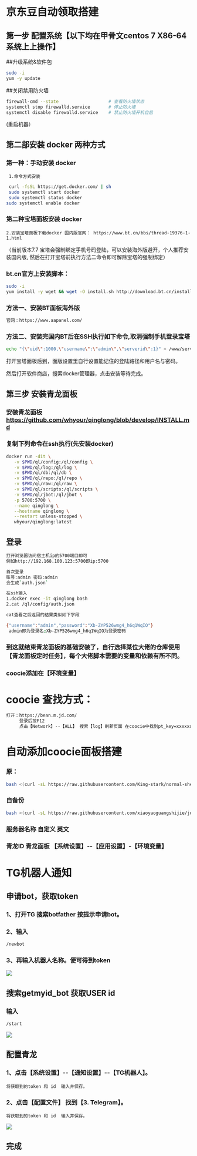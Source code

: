 # 京东豆自动领取搭建
## 第一步 配置系统【以下均在甲骨文centos 7 X86-64系统上上操作】
  
##升级系统&软件包
```bash
sudo -i
yum -y update
```
##关闭禁用防火墙
```bash
firewall-cmd --state                   # 查看防火墙状态
systemctl stop firewalld.service       # 停止防火墙
systemctl disable firewalld.service    # 禁止防火墙开机自启
```
(重启机器）
##   第二部安装  docker 两种方式
     
###     第一种：手动安装   docker
     1.命令方式安装
```bash     
 curl -fsSL https://get.docker.com/ | sh
 sudo systemctl start docker
 sudo systemctl status docker
sudo systemctl enable docker
```
### 第二种宝塔面板安装   docker
    2.安装宝塔面板下载docker 国内版官网： https://www.bt.cn/bbs/thread-19376-1-1.html
（当前版本7.7  宝塔会强制绑定手机号码登陆，可以安装海外版避开，个人推荐安装国内版, 然后在打开宝塔前执行方法二命令即可解除宝塔的强制绑定）
### bt.cn官方上安装脚本：
```bash
sudo -i
yum install -y wget && wget -O install.sh http://download.bt.cn/install/install_6.0.sh && sh install.sh
```
### 方法一、安装BT面板海外版
```bash
官网：https://www.aapanel.com/
```
### 方法二、安装完国内BT后在SSH执行如下命令,取消强制手机登录宝塔
```bash
echo "{\"uid\":1000,\"username\":\"admin\",\"serverid\":1}" > /www/server/panel/data/userInfo.json
```

打开宝塔面板后到，面版设置里自行设置能记住的登陆路径和用户名与密码。

然后打开软件商店，搜索docker管理器，点击安装等待完成。

## 第三步 安装青龙面板
### 安装青龙面板 https://github.com/whyour/qinglong/blob/develop/INSTALL.md

### 复制下列命令在ssh执行(先安装docker)
```bash
docker run -dit \
   -v $PWD/ql/config:/ql/config \
   -v $PWD/ql/log:/ql/log \
   -v $PWD/ql/db:/ql/db \
   -v $PWD/ql/repo:/ql/repo \
   -v $PWD/ql/raw:/ql/raw \
   -v $PWD/ql/scripts:/ql/scripts \
   -v $PWD/ql/jbot:/ql/jbot \
   -p 5700:5700 \
   --name qinglong \
   --hostname qinglong \
   --restart unless-stopped \
   whyour/qinglong:latest
 ```  
##   登录
```bash
打开浏览器访问宿主机ip的5700端口即可
例如http://192.168.100.123:5700即ip:5700

首次登录
账号:admin 密码:admin
会生成`auth.json`

在ssh输入 
1.docker exec -it qinglong bash
2.cat /ql/config/auth.json

cat查看之后返回的结果类似如下字段

{"username":"admin","password":"Xb-ZYP526wmg4_h6q1WqIO"}
 admin即为登录名;Xb-ZYP526wmg4_h6q1WqIO为登录密码
 ```

### 到这就结束青龙面板的基础安装了，自行选择某位大佬的仓库使用【青龙面板定时任务】，每个大佬脚本需要的变量和依赖有所不同。
###     coocie添加在【环境变量】
# coocie 查找方式：
```bash
打开：https://bean.m.jd.com/  
     登录后按F12
     点击【Network】--【ALL】 搜索【log】刷新页面 在coocie中找到pt_key=xxxxxxxxxxxxxxx;pt_pin=xxxxxxxxx
 ```
     
# 自动添加coocie面板搭建
###  原：
```bash
bash <(curl -sL https://raw.githubusercontent.com/King-stark/normal-shell/main/onekey-install-nvjdc.sh)
```
###  自备份 
```bash 
bash <(curl -sL https://raw.githubusercontent.com/xiaoyaoguangshijie/jd/main/onekey-install-nvjdc.sh?token=AQ6CDOJNEVBYUVKJY5K3WGDBRZ2N6)
```
###  服务器名称 自定义 英文
###  青龙ID   青龙面板 【系统设置】--【应用设置】-【环境变量】
    
# TG机器人通知
## 申请bot，获取token 

### 1、打开TG 搜索botfather 按提示申请bot。
### 2、输入
 ```bash
 /newbot
```
### 3、再输入机器人名称。便可得到token 

<img src="https://raw.githubusercontent.com/xiaoyaoguangshijie/jd/main/img/token.png">

## 搜索getmyid_bot 获取USER id
###  输入 
```bash
/start
```

<img src="img/Untitled.png"> 

## 配置青龙
 
### 1、点击【系统设置】--【通知设置】--【TG机器人】。
    
    将获取到的token 和 id  输入并保存。
    
### 2、点击【配置文件】  找到【3. Telegram】。
    
    将获取到的token 和 id  输入并保存。
    
<img src="https://raw.githubusercontent.com/xiaoyaoguangshijie/jd/main/img/%E9%85%8D%E7%BD%AE.png">

## 完成    
 
 
 
 
